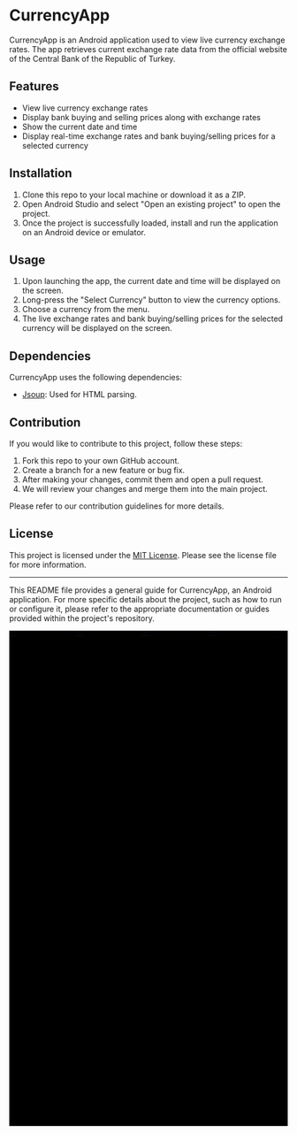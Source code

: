 # CurrencyApp

CurrencyApp is an Android application used to view live currency exchange rates. The app retrieves current exchange rate data from the official website of the Central Bank of the Republic of Turkey.

## Features

-   View live currency exchange rates
-   Display bank buying and selling prices along with exchange rates
-   Show the current date and time
-   Display real-time exchange rates and bank buying/selling prices for a selected currency

## Installation

1.  Clone this repo to your local machine or download it as a ZIP.
2.  Open Android Studio and select "Open an existing project" to open the project.
3.  Once the project is successfully loaded, install and run the application on an Android device or emulator.

## Usage

1.  Upon launching the app, the current date and time will be displayed on the screen.
2.  Long-press the "Select Currency" button to view the currency options.
3.  Choose a currency from the menu.
4.  The live exchange rates and bank buying/selling prices for the selected currency will be displayed on the screen.

## Dependencies

CurrencyApp uses the following dependencies:

-   [Jsoup](https://jsoup.org/): Used for HTML parsing.

## Contribution

If you would like to contribute to this project, follow these steps:

1.  Fork this repo to your own GitHub account.
2.  Create a branch for a new feature or bug fix.
3.  After making your changes, commit them and open a pull request.
4.  We will review your changes and merge them into the main project.

Please refer to our contribution guidelines for more details.

## License

This project is licensed under the [MIT License](https://chat.openai.com/LICENSE). Please see the license file for more information.

----------

This README file provides a general guide for CurrencyApp, an Android application. For more specific details about the project, such as how to run or configure it, please refer to the appropriate documentation or guides provided within the project's repository.



![](https://github.com/enesulkerr/Currency-App/blob/master/image/currencyApp.gif)
